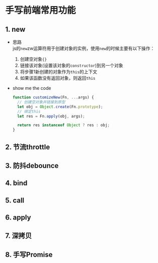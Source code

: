 # 手写前端常用功能


<!--more-->

## 1. new
* 思路  
  js的`new`zw运算符用于创建对象的实例，使用`new`的时候主要有以下操作：
    1. 创建空对象`{}`
    2. 链接该对象(设置该对象的`constructor`)到另一个对象
    3. 将步骤1新创建的对象作为`this`的上下文
    4. 如果该函数没有返回对象，则返回`this`

* show me the code
  ```js
  function customizeNew(Fn, ...args) {
    // 创建空对象并链接到原型
    let obj = Object.create(Fn.prototype);
    // 绑定this
    let res = Fn.apply(obj, args);

    return res instanceof Object ? res : obj;
  }
  ```

## 2. 节流throttle

## 3. 防抖debounce

## 4. bind

## 5. call

## 6. apply

## 7. 深拷贝

## 8. 手写Promise

